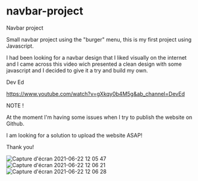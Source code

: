 # navbar-project
Navbar project


<!-- Project in process -->


Small navbar project using the "burger" menu, this is my first project using Javascript.


I had been looking for a navbar design that I liked visually on the internet and I came across this video wich presented a clean design with some javascript 
and I decided to give it a try and build my own.

Dev Ed

https://www.youtube.com/watch?v=gXkqy0b4M5g&ab_channel=DevEd


NOTE ! 

At the moment I'm having some issues when I try to publish the website on Github.

I am looking for a solution to upload the website ASAP! 

Thank you!

![Capture d'écran 2021-06-22 12 05 47](https://user-images.githubusercontent.com/79146441/122906663-ae4d1b80-d352-11eb-969c-6ce6f5505112.png)
![Capture d'écran 2021-06-22 12 06 21](https://user-images.githubusercontent.com/79146441/122906668-af7e4880-d352-11eb-9353-5e515a40ff5a.png)
![Capture d'écran 2021-06-22 12 06 28](https://user-images.githubusercontent.com/79146441/122906669-af7e4880-d352-11eb-9fd4-6df773c1e3dd.png)
